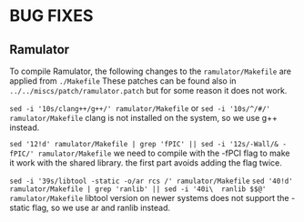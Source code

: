 # BUG FIXES

## Ramulator

To compile Ramulator, the following changes to the `ramulator/Makefile` are applied from `./Makefile`
These patches can be found also in `../../miscs/patch/ramulator.patch` but for some reason it does not work.

`sed -i '10s/clang++/g++/' ramulator/Makefile` or `sed -i '10s/^/#/' ramulator/Makefile`
clang is not installed on the system, so we use g++ instead.

`sed '12!d' ramulator/Makefile | grep 'fPIC' || sed -i '12s/-Wall/& -fPIC/' ramulator/Makefile`
we need to compile with the -fPCI flag to make it work with the shared library.
the first part avoids adding the flag twice.

`sed -i '39s/libtool -static -o/ar rcs /' ramulator/Makefile`
`sed '40!d' ramulator/Makefile | grep 'ranlib' || sed -i '40i\	ranlib $$@' ramulator/Makefile`
libtool version on newer systems does not support the -static flag, so we use ar and ranlib instead.